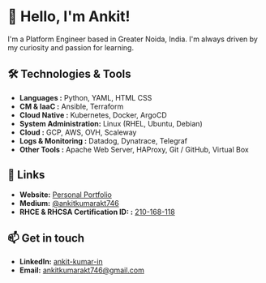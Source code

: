 # 👋 Hello, I'm Ankit! 

I'm a Platform Engineer based in Greater Noida, India. I'm always driven by my curiosity and passion for learning. 

## 🛠️ Technologies & Tools
- **Languages            :** Python, YAML, HTML CSS
- **CM & IaaC            :** Ansible, Terraform
- **Cloud Native         :** Kubernetes, Docker, ArgoCD
- **System Administration:** Linux (RHEL, Ubuntu, Debian)
- **Cloud                :** GCP, AWS, OVH, Scaleway
- **Logs & Monitoring    :** Datadog, Dynatrace, Telegraf
- **Other Tools          :** Apache Web Server, HAProxy, Git / GitHub, Virtual Box

## 🔗 Links

- **Website:** [Personal Portfolio](https://ankitkumarakt746.github.io/akt/)
- **Medium:** [@ankitkumarakt746](https://medium.com/@ankitkumarakt746)
- **RHCE & RHCSA Certification ID: :** [210-168-118](https://rhtapps.redhat.com/verify?certId=210-168-118)


## 📫 Get in touch
- **LinkedIn:** [ankit-kumar-in](https://www.linkedin.com/in/ankit-kumar-in/)
- **Email:** [ankitkumarakt746@gmail.com](ankitkumarakt746@gmail.com)

<!---
ankitkumarakt746/ankitkumarakt746 is a ✨ special ✨ repository because its `README.md` (this file) appears on your GitHub profile.
You can click the Preview link to take a look at your changes.
--->
